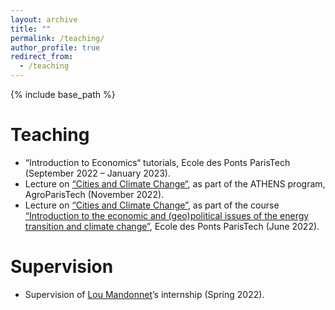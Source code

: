 ```yaml
---
layout: archive
title: ""
permalink: /teaching/
author_profile: true
redirect_from:
  - /teaching
---
```


{% include base_path %}

# Teaching
* “Introduction to Economics“ tutorials, Ecole des Ponts ParisTech (September 2022 – January 2023).
* Lecture on [“Cities and Climate Change“](http://charlotteliotta.github.io/files/ATHENS.pdf), as part of the ATHENS program, AgroParisTech (November 2022).
* Lecture on [“Cities and Climate Change”](http://charlotteliotta.github.io/files/Villes_et_climat-11.pdf), as part of the course [“Introduction to the economic and (geo)political issues of the energy transition and climate change”](https://www.vincentviguie.com/courses/enpc_energie_climat/), Ecole des Ponts ParisTech (June 2022).

# Supervision
* Supervision of [Lou Mandonnet](https://www.centre-cired.fr/lou-mandonnet/)’s internship (Spring 2022).


